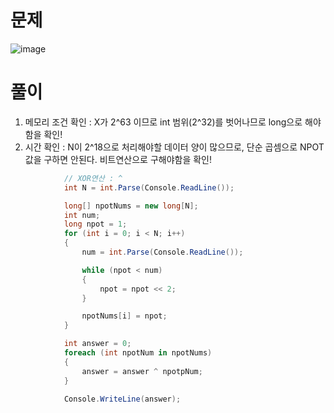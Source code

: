 # 문제

![image](https://github.com/SShinMJ/Study_Algorithm/assets/82142527/c7755cef-7606-46af-bb90-b7d1e3fa5fdd)


# 풀이

1. 메모리 조건 확인 : X가 2^63 이므로 int 범위(2^32)를 벗어나므로 long으로 해야함을 확인!
2. 시간 확인 : N이 2^18으로 처리해야할 데이터 양이 많으므로, 단순 곱셈으로 NPOT 값을 구하면 안된다. 비트연산으로 구해야함을 확인!

```csharp
            // XOR연산 : ^
            int N = int.Parse(Console.ReadLine());

            long[] npotNums = new long[N];
            int num;
            long npot = 1;
            for (int i = 0; i < N; i++)
            {
                num = int.Parse(Console.ReadLine());

                while (npot < num)
                {
                    npot = npot << 2;
                }

                npotNums[i] = npot;
            }

            int answer = 0;
            foreach (int npotNum in npotNums)
            {
                answer = answer ^ npotpNum;
            }

            Console.WriteLine(answer);
```
